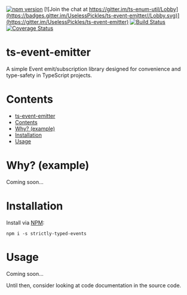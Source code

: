 [![npm version](https://img.shields.io/npm/v/ts-event-emitter.svg)](https://www.npmjs.com/package/ts-event-emitter)
[![Join the chat at https://gitter.im/ts-enum-util/Lobby](https://badges.gitter.im/UselessPickles/ts-event-emitter//Lobby.svg)](https://gitter.im/UselessPickles/ts-event-emitter)
[![Build Status](https://travis-ci.org/UselessPickles/ts-event-emitter.svg?branch=main)](https://travis-ci.org/UselessPickles/ts-event-emitter)
[![Coverage Status](https://coveralls.io/repos/github/UselessPickles/ts-event-emitter/badge.svg?branch=main)](https://coveralls.io/github/UselessPickles/ts-event-emitter?branch=main)

# ts-event-emitter

A simple Event emit/subscription library designed for convenience and type-safety
in TypeScript projects.

# Contents

<!-- TOC depthFrom:1 -->

-   [ts-event-emitter](#ts-event-emitter)
-   [Contents](#contents)
-   [Why? (example)](#why-example)
-   [Installation](#installation)
-   [Usage](#usage)

<!-- /TOC -->

# Why? (example)

Coming soon...

# Installation

Install via [NPM](https://www.npmjs.com/package/strictly-typed-events):

```
npm i -s strictly-typed-events
```

# Usage

Coming soon...

Until then, consider looking at code documentation in the source code.
